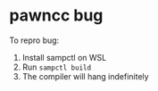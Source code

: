 # pawncc bug

To repro bug:
1. Install sampctl on WSL
2. Run `sampctl build`
3. The compiler will hang indefinitely
